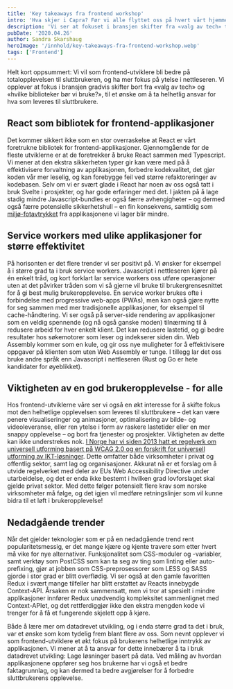 ```yaml
---
title: 'Key takeaways fra frontend workshop'
intro: 'Hva skjer i Capra? Før vi alle flyttet oss på hvert vårt hjemmekontor arrangerte vi en frontend workshop for å løfte blikket, se overordnet på trender og våre ønsker fremover, og ikke minst ta pulsen på frontend-miljøet i Capra. Vi diskuterte hvilke teknologier vi foretrekker, hva vi føler vi burde lære oss fremover, hvilke trender vi har observert, samt hvilke teknologier vi ønsker å se mindre av. Her er våre takeaways – og så kommer det nok en oppfølgingssak som går mer i dybden etterhvert!'
description: 'Vi ser at fokuset i bransjen skifter fra «valg av tech» til et ønske om å ta helhetlig ansvar for hva som leveres til sluttbrukere. Les mer om tendensene her!'
pubDate: '2020.04.26'
author: Sandra Skarshaug
heroImage: '/innhold/key-takeaways-fra-frontend-workshop.webp'
tags: ['Frontend']
---
```


Helt kort oppsummert: Vi vil som frontend-utviklere bli bedre på totalopplevelsen til sluttbrukeren, og ha mer fokus på ytelse i nettleseren. Vi opplever at fokus i bransjen gradvis skifter bort fra «valg av tech» og «hvilke biblioteker bør vi bruke?», til et ønske om å ta helhetlig ansvar for hva som leveres til sluttbrukere.

## React som bibliotek for frontend-applikasjoner

Det kommer sikkert ikke som en stor overraskelse at React er vårt foretrukne bibliotek for frontend-applikasjoner. Gjennomgående for de fleste utviklerne er at de foretrekker å bruke React sammen med Typescript. Vi mener at den ekstra sikkerheten typer gir kan være med på å effektivisere forvaltning av applikasjonen, forbedre kodekvalitet, det gjør koden vår mer leselig, og kan forebygge feil ved større refaktoreringer av kodebasen. Selv om vi er svært glade i React har noen av oss også tatt i bruk Svelte i prosjekter, og har gode erfaringer med det. I jakten på å lage stadig mindre Javascript-bundles er også færre avhengigheter – og dermed også færre potensielle sikkerhetshull – en fin konsekvens, samtidig som [miljø-fotavtrykket](https://youtu.be/BzX4aTRPzno?t=1470) fra applikasjonene vi lager blir mindre.

## Service workers med ulike applikasjoner for større effektivitet

På horisonten er det flere trender vi ser positivt på. Vi ønsker for eksempel å i større grad ta i bruk service workers. Javascript i nettleseren kjører på én enkelt tråd, og kort forklart lar service workers oss utføre operasjoner uten at det påvirker tråden som vi så gjerne vil bruke til brukergrensesnittet for å gi best mulig brukeropplevelse. En service worker brukes ofte i forbindelse med progressive web-apps (PWAs), men kan også gjøre nytte for seg sammen med mer tradisjonelle applikasjoner, for eksempel til cache-håndtering. Vi ser også på server-side rendering av applikasjoner som en veldig spennende (og nå også ganske moden) tilnærming til å redusere arbeid for hver enkelt klient. Det kan redusere lastetid, og gi bedre resultater hos søkemotorer som leser og indekserer siden din. Web Assembly kommer som en kule, og gir oss nye muligheter for å effektivisere oppgaver på klienten som uten Web Assembly er tunge. I tillegg lar det oss bruke andre språk enn Javascript i nettleseren (Rust og Go er hete kandidater for øyeblikket).

## Viktigheten av en god brukeropplevelse - for alle

Hos frontend-utviklerne våre ser vi også en økt interesse for å skifte fokus mot den helhetlige opplevelsen som leveres til sluttbrukere – det kan være penere visualiseringer og animasjoner, optimalisering av bilde- og videoleveranse, eller ren ytelse i form av raskere lastetider eller en mer snappy opplevelse – og bort fra tjenester og prosjekter. Viktigheten av dette kan ikke understrekes nok. [I Norge har vi siden 2013 hatt et regelverk om universell utforming basert på WCAG 2.0 og en forskrift for universell utforming av IKT-løsninger](https://uu.difi.no/nyhet/2018/09/eus-webdirektiv-blir-en-del-av-norsk-regelverk). Dette omfatter både virksomheter i privat og offentlig sektor, samt lag og organisasjoner. Akkurat nå er et forslag om å utvide regelverket med deler av EUs Web Accessibility Directive under utarbeidelse, og det er enda ikke bestemt i hvilken grad lovforslaget skal gjelde privat sektor. Med dette følger potensielt flere krav som norske virksomheter må følge, og det igjen vil medføre retningslinjer som vil kunne bidra til et løft i brukeropplevelse!

## Nedadgående trender

Når det gjelder teknologier som er på en nedadgående trend rent popularitetsmessig, er det mange kjære og kjente travere som etter hvert må vike for nye alternativer. Funksjonalitet som CSS-moduler og -variabler, samt verktøy som PostCSS som kan ta seg av ting som linting eller auto-prefixing, gjør at jobben som CSS-preprosessorer som LESS og SASS gjorde i stor grad er blitt overflødig. Vi ser også at den gamle favoritten Redux i svært mange tilfeller har blitt erstattet av Reacts innebygde Context-API. Årsaken er nok sammensatt, men vi tror at spesielt i mindre applikasjoner innfører Redux unødvendig kompleksitet sammenlignet med Context-APIet, og det rettferdiggjør ikke den ekstra mengden kode vi trenger for å få et fungerende skjelett opp å kjøre.

Både å lære mer om datadrevet utvikling, og i enda større grad ta det i bruk, var et ønske som kom tydelig frem blant flere av oss. Som nevnt opplever vi som frontend-utviklere et økt fokus på brukerens helhetlige inntrykk av applikasjonen. Vi mener at å ta ansvar for dette innebærer å ta i bruk datadrevet utvikling: Lage løsninger basert på data. Ved måling av hvordan applikasjonene oppfører seg hos brukerne har vi også et bedre faktagrunnlag, og kan dermed ta bedre avgjørelser for å forbedre sluttbrukerens opplevelse.
